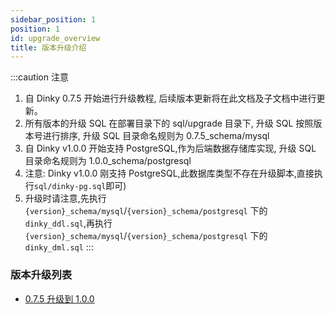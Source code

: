 ```yaml
---
sidebar_position: 1
position: 1
id: upgrade_overview
title: 版本升级介绍
---
```


:::caution 注意
1. 自 Dinky 0.7.5 开始进行升级教程, 后续版本更新将在此文档及子文档中进行更新。
2. 所有版本的升级 SQL 在部署目录下的 sql/upgrade 目录下, 升级 SQL 按照版本号进行排序, 升级 SQL 目录命名规则为 0.7.5_schema/mysql
3. 自 Dinky v1.0.0 开始支持 PostgreSQL,作为后端数据存储库实现, 升级 SQL 目录命名规则为 1.0.0_schema/postgresql
4. 注意: Dinky v1.0.0 刚支持 PostgreSQL,此数据库类型不存在升级脚本,直接执行`sql/dinky-pg.sql`即可)
5. 升级时请注意,先执行 `{version}_schema/mysql`/`{version}_schema/postgresql` 下的 `dinky_ddl.sql`,再执行 `{version}_schema/mysql`/`{version}_schema/postgresql` 下的 `dinky_dml.sql`
:::

### 版本升级列表

- [0.7.5 升级到 1.0.0](upgrade_075to100)